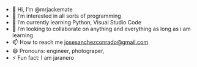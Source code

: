 - 👋 Hi, I’m @mrjackemate
- 👀 I’m interested in all sorts of programming 
- 🌱 I’m currently learning Python, Visual Studio Code
- 💞️ I’m looking to collaborate on anything and everything as long as i am learning
- 📫 How to reach me josesanchezconrado@gmail.com
- 😄 Pronouns: engineer, photograper, 
- ⚡ Fun fact: I am jaranero

<!---
mrjackemate/mrjackemate is a ✨ special ✨ repository because its `README.md` (this file) appears on your GitHub profile.
You can click the Preview link to take a look at your changes.
--->
